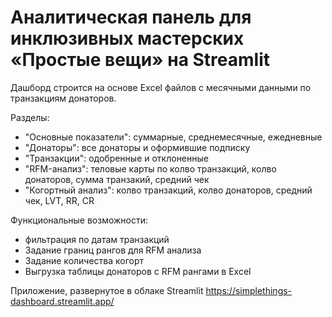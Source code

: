 # Аналитическая панель для инклюзивных мастерских «Простые вещи» на Streamlit

Дашборд строится на основе Excel файлов с месячными данными по транзакциям донаторов.

Разделы: 
* "Основные показатели": суммарные, среднемесячные, ежедневные
* "Донаторы": все донаторы и оформившие подписку
* "Транзакции": одобренные и отклоненные
* "RFM-анализ": теловые карты по колво транзакций, колво донаторов, сумма транзакий, средний чек
* "Когортный анализ": колво транзакций, колво донаторов, средний чек, LVT, RR, CR 

Функциональные возможности:
- фильтрация по датам транзакций
- Задание границ рангов для RFM анализа
- Задание количества когорт
- Выгрузка таблицы донаторов с RFM рангами в Excel

Приложение, развернутое в облаке Streamlit
https://simplethings-dashboard.streamlit.app/
